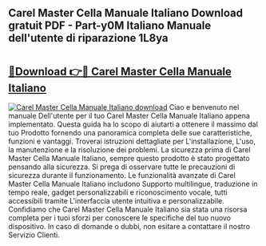 ## Carel Master Cella Manuale Italiano Download gratuit PDF - Part-y0M Italiano Manuale dell'utente di riparazione 1L8ya

# <h2><a href="http://dfblni.blite.top/?on=Carel+Master+Cella+Manuale+Italiano">🔗Download 👉🔴 Carel Master Cella Manuale Italiano</a></h2>

[![Carel Master Cella Manuale Italiano download](https://i.imgur.com/lujVjoI.png)](http://dfblni.blite.top/?on=Carel+Master+Cella+Manuale+Italiano)
Ciao e benvenuto nel manuale Dell'utente per il tuo Carel Master Cella Manuale Italiano appena implementato. Questa guida ha lo scopo di aiutarti a ottenere il massimo dal tuo Prodotto fornendo una panoramica completa delle sue caratteristiche, funzioni e vantaggi. Troverai istruzioni dettagliate per L'installazione, L'uso, la manutenzione e la risoluzione dei problemi. La sicurezza prima di Carel Master Cella Manuale Italiano, sempre questo prodotto è stato progettato pensando alla sicurezza. Si prega di osservare tutte le precauzioni di sicurezza durante il funzionamento. Le funzionalità avanzate di Carel Master Cella Manuale Italiano includono Supporto multilingue, traduzione in tempo reale, gadget personalizzabili e riconoscimento vocale, tutti accessibili tramite L'interfaccia utente intuitiva e personalizzabile. Confidiamo che Carel Master Cella Manuale Italiano sia stata una risorsa completa per i tuoi sforzi per conoscere le specifiche del tuo nuovo dispositivo. In caso di domande o dubbi, non esitare a contattare il nostro Servizio Clienti.
